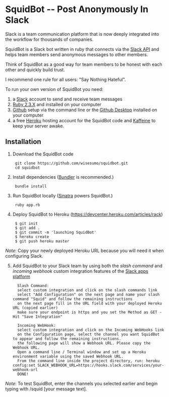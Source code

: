 SquidBot -- Post Anonymously In Slack
=============

 Slack is a team communication platform that is now deeply integrated into the workflow for thousands of companies.

 SquidBot is a Slack bot written in ruby that connects via the [Slack API](https://api.slack.com) and helps team members send anonymous messages to other members.

 Think of SquidBot as a good way for team members to be honest with each other and quickly build trust.

 I recommend one rule for all users: "Say Nothing Hateful".

To run your own version of SquidBot you need:

1. a [Slack](https://slack.com) account to send and receive team messages
2. [Ruby 2.3.X](https://www.ruby-lang.org/en/documentation/installation/) and installed on your computer
3. [Github](https://github.com/) setup via the command line  or the [Github Desktop](https://desktop.github.com/) installed on your computer
3. a free [Heroku](https://www.heroku.com) hosting account for the SquidBot code and [Kaffeine](http://kaffeine.herokuapp.com) to keep your server awake.



Installation
-----------

1. Download the SquidBot code

        git clone https://github.com/wisesumo/squidbot.git
        cd squidbot

2. Install dependencies ([Bundler](http://bundler.io/) is recommended.)

        bundle install

3. Run SquidBot locally ([Sinatra](https://github.com/sinatra/sinatra) powers SquidBot.)

        ruby app.rb

4. Deploy SquidBot to Heroku (https://devcenter.heroku.com/articles/rack)

        $ git init
        $ git add .
        $ git commit -m 'launching SquidBot'
        $ heroku create
        $ git push heroku master

*Note*: Copy your newly deployed Heroku URL because you will need it when configuring Slack.

5. Add SquidBot to your Slack team by using both the *slash command* and *incoming webhook* custom integration features of the [Slack apps platform](https://slack.com/apps/manage/custom-integrations)

         Slash Command:   
         select custom integration and click on the slash commands link
         select "Add Configuration" on the next page and name your slash command "Squid" and follow the remaining instructions
         on the next page fill in the URL field with your deployed Heroku URL (copied earlier)
         make sure your endpoint is https and you set the Method as GET - Hit "Save Integration"

         Incoming WebHook:
         select custom integration and click on the Incoming WebHooks link
         on the Configuration page, select the channel you want SquidBot to appear and follow the remaining instructions.
         the following page will show a Webhook URL. Please copy the Webhook URL.
         Open a command line / Terminal window and set up a Heroku environment variable using the saved Webhook URL.
         From the command line inside the project directory, run: heroku config:set SLACK_WEBHOOK_URL=https://hooks.slack.com/services/your-webhook-url
         DONE!


*Note*: To test SquidBot, enter the channels you selected earlier and begin typing with /squid [your message text].
